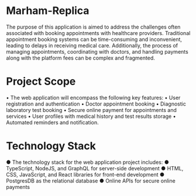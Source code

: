 # Marham-Replica
The purpose of this application is aimed to address the challenges often associated with booking
appointments with healthcare providers. Traditional appointment booking systems can be
time-consuming and inconvenient, leading to delays in receiving medical care. Additionally, the process
of managing appointments, coordinating with doctors, and handling payments along with the platform
fees can be complex and fragmented.

# Project Scope
• The web application will encompass the following key features:
• User registration and authentication
• Doctor appointment booking
• Diagnostic laboratory test booking
• Secure online payment for appointments and services
• User profiles with medical history and test results storage
• Automated reminders and notification.

# Technology Stack
● The technology stack for the web application project includes:
● TypeScript, NodeJS, and GraphQL for server-side development
● HTML, CSS, JavaScript, and React libraries for front-end development
● PostgresDB as the relational database
● Online APIs for secure online payments
